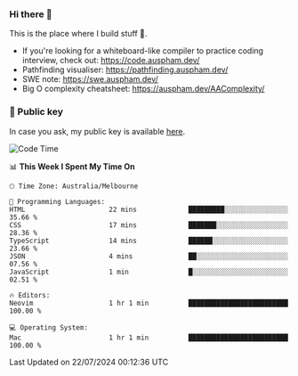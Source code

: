 ### Hi there 👋

This is the place where I build stuff 👀. 

- If you're looking for a whiteboard-like compiler to practice coding interview, check out: https://code.auspham.dev/
- Pathfinding visualiser: https://pathfinding.auspham.dev/
- SWE note: https://swe.auspham.dev/
- Big O complexity cheatsheet: https://auspham.dev/AAComplexity/

### 🔑 Public key

In case you ask, my public key is available [here](https://public.auspham.dev/).

<!--START_SECTION:waka-->
![Code Time](http://img.shields.io/badge/Code%20Time-1%2C313%20hrs%2049%20mins-blue)

📊 **This Week I Spent My Time On** 

```text
🕑︎ Time Zone: Australia/Melbourne

💬 Programming Languages: 
HTML                     22 mins             █████████░░░░░░░░░░░░░░░░   35.66 % 
CSS                      17 mins             ███████░░░░░░░░░░░░░░░░░░   28.36 % 
TypeScript               14 mins             ██████░░░░░░░░░░░░░░░░░░░   23.66 % 
JSON                     4 mins              ██░░░░░░░░░░░░░░░░░░░░░░░   07.56 % 
JavaScript               1 min               █░░░░░░░░░░░░░░░░░░░░░░░░   02.51 % 

🔥 Editors: 
Neovim                   1 hr 1 min          █████████████████████████   100.00 % 

💻 Operating System: 
Mac                      1 hr 1 min          █████████████████████████   100.00 % 
```


 Last Updated on 22/07/2024 00:12:36 UTC
<!--END_SECTION:waka-->

<!--
**rockmanvnx6/rockmanvnx6** is a ✨ _special_ ✨ repository because its `README.md` (this file) appears on your GitHub profile.

Here are some ideas to get you started:

- 🔭 I’m currently working on ...
- 🌱 I’m currently learning ...
- 👯 I’m looking to collaborate on ...
- 🤔 I’m looking for help with ...
- 💬 Ask me about ...
- 📫 How to reach me: ...
- 😄 Pronouns: ...
- ⚡ Fun fact: ...
-->
